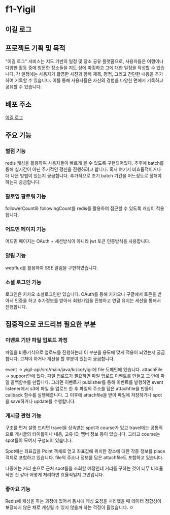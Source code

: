 # f1-Yigil
 
##  이길 로그

## 프로젝트 기획 및 목적

"이길 로그" 서비스는 지도 기반의 일정 및 장소 공유 플랫폼으로, 사용자들은 여행이나 다양한 활동
중에 방문한 장소들을 지도 상에 마킹하고 그에 대한 일정을 작성할 수 있습니다. 각 일정에는 사용자가
촬영한 사진과 함께 제목, 평점, 그리고 간단한 내용을 추가하여 기록할 수 있습니다. 이를 통해 
사용자들은 자신의 경험을 다양한 면에서 기록하고 공유할 수 있습니다.

## 배포 주소

[이길 로그](https://yigil.co.kr)

## 주요 기능

### 별점 기능
redis 캐싱을 활용하여 사용자들이 빠르게 볼 수 있도록 구현되어있다. 추후에 batch를 통해 실시간이 아닌 
주기적인 갱신을 진행하려고 합니다. 혹시 여기서 비효율적이거나 더 나은 방법이 있는지 궁금합니다.
추가적으로 초기 batch 기간을 어느정도로 정해야 하는지 궁금합니다.

### 팔로잉 팔로워 기능
followerCount와 followingCount를 redis를 활용하여 접근할 수 있도록 캐싱이 적용됩니다.

### 어드민 페이지 기능
어드민 페이지는 OAuth + 세션방식이 아니라 jwt 토큰 인증방식을 사용합니다.

### 알림 기능
webflux를 활용하여 SSE 알림을 구현하였습니다.

### 소셜 로그인 기능
로그인은 카카오 소셜로그인만 있습니다.
OAuth를 통해 카카오나 구글에서 토큰을 받아서 인증을 하고 추가정보를 받아서 회원가입을 진행하고
연결 유지는 세션을 통해서 진행합니다.

## 집중적으로 코드리뷰 필요한 부분

### 이벤트 기반 파일 업로드 과정
파일을 비동기식으로 업로드를 진행하는데 이 부분을 용도에 맞게 적용이 되었는지 궁금합니다.
고쳐야 하거나 개선을 할 부분이 있는지 궁금합니다.

event -> yigil-api/src/main/java/kr/co/yigil에 file 도메인에 있습니다.
attachFile -> support안에 있다.
파일 업로드가 필요하면 파일 업로드 이벤트를 만들고 그 안에 파일 콜백함수를 만듭니다.
그러면 이벤트가 publisher를 통해 이벤트를 발행하면 event listener에서 s3에 파일
을 업로드 한 후 파일의 주소를 담은 attachfile을 만들어 callback 함수를 실행해줍니다.
그 이후에 attachfile을 받아 파일에 저장하거나 spot을 save하거나 update를 수행합니다.

### 게시글 관련 기능
구조를 먼저 설명 드리면 travel을 상속받는 spot과 course가 있고 travel에는 공통적으로 
게시글의 타이틀이나 내용, 고유 ID, 멤버 정보 등이 있습니다. 그리고 course는 spot들이 모여서 구성되어 있습니다.

Spot에는 좌표값을 Point 객체로 얻고 좌표값에 위치한 장소에 대한 각종 정보를 place 객체로 포함하고 있습니다.
file의 주소나 정보를 담은 attachfile도 포함하고 있습니다.

나중에는 거리 순으로 근처 spot들을 조회할 예정인데 거리를 구하는 것이 너무 비효율적인 것 같아 
어떻게 처리하면 효율적일지 고민입니다.

### 좋아요 기능
Redis에 캐싱을 하는 과정에 있어서 동시에 캐싱 요청을 처리했을 때 데이터 정합성이 보장되지 않은 채로
캐싱될 수 있지 않을까 하는 걱정이 들었습니다.
ㅇ

